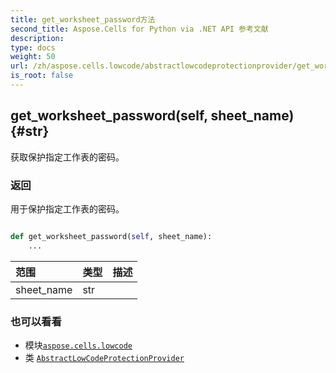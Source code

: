 ```yaml
---
title: get_worksheet_password方法
second_title: Aspose.Cells for Python via .NET API 参考文献
description:
type: docs
weight: 50
url: /zh/aspose.cells.lowcode/abstractlowcodeprotectionprovider/get_worksheet_password/
is_root: false
---
```

##  get_worksheet_password(self, sheet_name) {#str}
获取保护指定工作表的密码。


### 返回

用于保护指定工作表的密码。


```python

def get_worksheet_password(self, sheet_name):
    ...
```


|范围|类型|描述|
| :- | :- | :- |
| sheet_name | str |  |



### 也可以看看
* 模块[`aspose.cells.lowcode`](../../)
* 类 [`AbstractLowCodeProtectionProvider`](/cells/python-net/zh/aspose.cells.lowcode/abstractlowcodeprotectionprovider)
